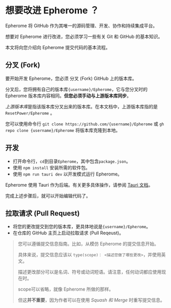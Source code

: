 # 想要改进 Epherome ？

Epherome 将 GitHub 作为其唯一的源码管理、开发、协作和持续集成平台。

想要对 Epherome 进行改进，您必须学习一些有关 Git 和 GitHub 的基本知识。

本文将向您介绍向 Epherome 提交代码的基本流程。

## 分叉 (Fork)

要开始开发 Epherome，您必须 分叉 (Fork) GitHub 上的版本库。

分叉后，您将拥有自己的版本库`{username}/Epherome`，它与您分叉时的 Epherome 版本库内容相同。**但您必须手动与上游版本库同步**。

*上游版本库*是指该版本库分叉出来的版本库。在本文档中，上游版本库指的是 `ResetPower/Epherome` 。

您可以使用命令行 `git clone https://github.com/{username}/Epherome` 或 `gh repo clone {username}/Epherome` 将版本库克隆到本地。

## 开发

- 打开命令行，`cd`到目录`Epherome`，其中包含`package.json`。
- 使用 `npm install` 安装所需的软件包。
- 使用 `npm run tauri dev` 以开发模式运行 Epherome。

Epherome 使用 Tauri 作为后端。有关更多具体操作，请参阅 [Tauri 文档](https://tauri.app/zh-cn/)。

完成上述步骤后，就可以开始编辑代码了。

## 拉取请求 (Pull Request)
- 将您的更改提交到您的版本库，更具体地说是`{username}/Epherome`。
- 在仓库的 GitHub 主页上启动拉取请求 (Pull Reqeust)。
> 您可以遵循提交信息指南。比如，从模仿 Epherome 的提交信息开始。
>
> 具体来说，提交信息应该以 `type(scope)： <描述您做了哪些更改>`，并使用英文。
>
> 描述更改部分可以是名词、符号或动词短语。请注意，任何动词都应使用现在时。
>
> scope可以省略，就像 Epherome 所做的那样。
>
> 但这**并不重要**，因为作者可以在使用 *Squash 和 Merge* 时重写提交信息。
